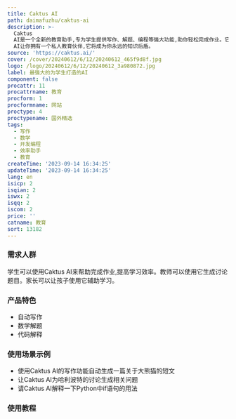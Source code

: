 ```yaml
---
title: Caktus AI
path: daimafuzhu/caktus-ai
description: >-
  Caktus
  AI是一个全新的教育助手,专为学生提供写作、解题、编程等强大功能,助你轻松完成作业。它可以根据你的写作风格,为你生成各种高质量的文章;同时它也可用于数学、科学等题目的步步解答,无需编码就可以与它进行交互;此外,它还支持多种编程语言,能帮助你学习代码。Caktus
  AI让你拥有一个私人教育伙伴,它将成为你永远的知识后盾。
source: 'https://caktus.ai/'
cover: /cover/20240612/6/12/20240612_465f9d8f.jpg
logo: /logo/20240612/6/12/20240612_3a980872.jpg
label: 最强大的为学生打造的AI
component: false
procattr: 11
procattrname: 教育
procform: 1
procformname: 网站
proctype: 4
proctypename: 国外精选
tags:
  - 写作
  - 数学
  - 开发编程
  - 效率助手
  - 教育
createTime: '2023-09-14 16:34:25'
updateTime: '2023-09-14 16:34:25'
lang: en
isicp: 2
isqian: 2
iswx: 2
isqq: 2
iscom: 2
price: ''
catname: 教育
sort: 13182
---
```




### 需求人群
学生可以使用Caktus AI来帮助完成作业,提高学习效率。教师可以使用它生成讨论题目。家长可以让孩子使用它辅助学习。

### 产品特色
- 自动写作
- 数学解题
- 代码解释

### 使用场景示例
- 使用Caktus AI的写作功能自动生成一篇关于大熊猫的短文
- 让Caktus AI为哈利波特的讨论生成相关问题
- 请Caktus AI解释一下Python中if语句的用法

### 使用教程


  
